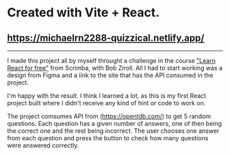 
# Created with Vite + React.

## https://michaelrn2288-quizzical.netlify.app/

---

I made this project all by myself throught a challenge in the course ["Learn React for free"](https://scrimba.com/learn/learnreact) from Scrimba, with Bob Ziroll. All I had to start working was a design from Figma and a link to the site that has the API consumed in the project.

I'm happy with the result. I think I learned a lot, as this is my first React project built where I didn't receive any kind of hint or code to work on.

The project comsumes API from (https://opentdb.com/) to get 5 random questions. Each question has a given number of answers, one of then being the correct one and the rest being incorrect. The user chooses one answer from each question and press the button to check how many questions were answered correctly.